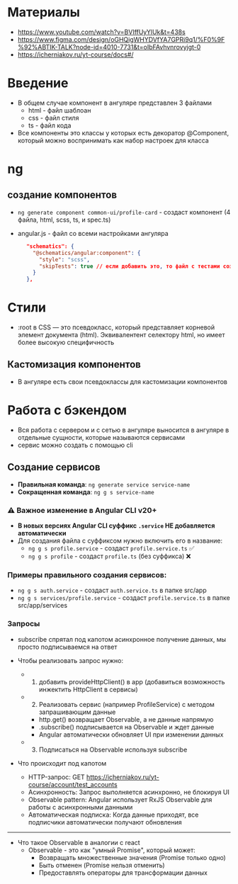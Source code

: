 # Материалы
- https://www.youtube.com/watch?v=BVIffUyYlUk&t=438s
- https://www.figma.com/design/oGHQigWHYDVfYA7GPRi9q1/%F0%9F%92%ABTIK-TALK?node-id=4010-7731&t=oIbFAvhvnrovyjgt-0
- https://icherniakov.ru/yt-course/docs#/
# Введение
 - В общем случае компонент в ангуляре представлен 3 файлами
   - html - файл шаблоан
   - css - файл стиля
   - ts - файл кода
 - Все компоненты это классы у которых есть декоратор @Component, который можно воспринимать как набор настроек для класса

# ng
## создание компонентов 
  - `ng generate component common-ui/profile-card` - создаст компонент (4 файла, html, scss, ts, и spec.ts)


- angular.js - файл со всеми настройками ангуляра

```json
      "schematics": {
        "@schematics/angular:component": {
          "style": "scss",
          "skipTests": true // если добавить это, то файл с тестами создаваться не будет
        }
      },
```


# Стили

- :root в CSS — это псевдокласс, который представляет корневой элемент документа (html). Эквивалентент селектору html, но имеет более высокую специфичность


## Кастомизация компонентов 
- В ангуляре есть свои псевдоклассы для кастомизации компонентов

# Работа с бэкендом
- Вся работа с сервером и с сетью в ангуляре выносится в ангуляре в отдельные сущности, которые называются сервисами
- сервис можно создать с помощью cli

## Создание сервисов
- **Правильная команда**: `ng generate service service-name`
- **Сокращенная команда**: `ng g s service-name` 

### ⚠️ Важное изменение в Angular CLI v20+
- **В новых версиях Angular CLI суффикс `.service` НЕ добавляется автоматически**
- Для создания файла с суффиксом нужно включить его в название:
  - `ng g s profile.service` - создаст `profile.service.ts` ✅
  - `ng g s profile` - создаст `profile.ts` (без суффикса) ❌

### Примеры правильного создания сервисов:
- `ng g s auth.service` - создаст `auth.service.ts` в папке src/app
- `ng g s services/profile.service` - создаст `profile.service.ts` в папке src/app/services




### Запросы
- subscribe спрятал под капотом асинхронное получение данных, мы просто подписываемся на ответ

- Чтобы реализовать запрос нужно:
  - 1. добавить provideHttpClient() в app (добавиться возможность инжектить HttpClient в сервисы)
  - 2. Реализовать сервис (например ProfileService) с методом запрашивающим данные
    - http.get() возвращает Observable, а не данные напрямую
    - .subscribe() подписывается на Observable и ждет данные
    - Angular автоматически обновляет UI при изменении данных
  - 3. Подписаться на Observable используя subscribe


- Что происходит под капотом
  - HTTP-запрос: GET https://icherniakov.ru/yt-course/account/test_accounts
  - Асинхронность: Запрос выполняется асинхронно, не блокируя UI
  - Observable pattern: Angular использует RxJS Observable для работы с асинхронными данными
  - Автоматическая подписка: Когда данные приходят, все подписчики автоматически получают обновления

---

- Что такое Observable в аналогии с react
  - Observable - это как "умный Promise", который может:
    - Возвращать множественные значения (Promise только одно)
    - Быть отменен (Promise нельзя отменить)
    - Предоставлять операторы для трансформации данных
